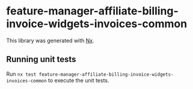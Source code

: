 # feature-manager-affiliate-billing-invoice-widgets-invoices-common

This library was generated with [Nx](https://nx.dev).

## Running unit tests

Run `nx test feature-manager-affiliate-billing-invoice-widgets-invoices-common` to execute the unit tests.
